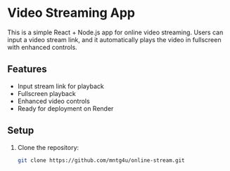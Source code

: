 # Video Streaming App

This is a simple React + Node.js app for online video streaming. Users can input a video stream link, and it automatically plays the video in fullscreen with enhanced controls.

## Features
- Input stream link for playback
- Fullscreen playback
- Enhanced video controls
- Ready for deployment on Render

## Setup

1. Clone the repository:
   ```bash
   git clone https://github.com/mntg4u/online-stream.git
